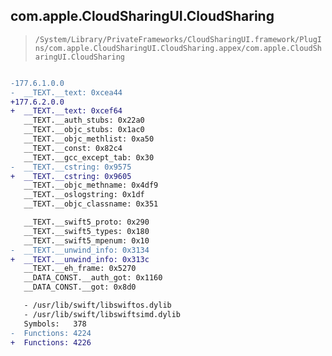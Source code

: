 ## com.apple.CloudSharingUI.CloudSharing

> `/System/Library/PrivateFrameworks/CloudSharingUI.framework/PlugIns/com.apple.CloudSharingUI.CloudSharing.appex/com.apple.CloudSharingUI.CloudSharing`

```diff

-177.6.1.0.0
-  __TEXT.__text: 0xcea44
+177.6.2.0.0
+  __TEXT.__text: 0xcef64
   __TEXT.__auth_stubs: 0x22a0
   __TEXT.__objc_stubs: 0x1ac0
   __TEXT.__objc_methlist: 0xa50
   __TEXT.__const: 0x82c4
   __TEXT.__gcc_except_tab: 0x30
-  __TEXT.__cstring: 0x9575
+  __TEXT.__cstring: 0x9605
   __TEXT.__objc_methname: 0x4df9
   __TEXT.__oslogstring: 0x1df
   __TEXT.__objc_classname: 0x351

   __TEXT.__swift5_proto: 0x290
   __TEXT.__swift5_types: 0x180
   __TEXT.__swift5_mpenum: 0x10
-  __TEXT.__unwind_info: 0x3134
+  __TEXT.__unwind_info: 0x313c
   __TEXT.__eh_frame: 0x5270
   __DATA_CONST.__auth_got: 0x1160
   __DATA_CONST.__got: 0x8d0

   - /usr/lib/swift/libswiftos.dylib
   - /usr/lib/swift/libswiftsimd.dylib
   Symbols:   378
-  Functions: 4224
+  Functions: 4226
 

```
